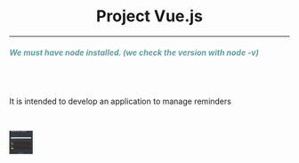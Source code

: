 <center><h1>Project Vue.js
</h1></center>
<hr>
<h5 style="color: #5e9ca0;">We must have node installed. (we check the version with node -v)</h5>
<p> <br />&nbsp;</p>
<p>It is intended to develop an application to manage reminders</p>
<p>&nbsp; &nbsp; &nbsp; &nbsp; &nbsp; &nbsp; &nbsp;</p>
<p><img src="vue.jpg" alt="Smiley face" width="42" height="42">
</p>
<p><strong>&nbsp;</strong></p>
